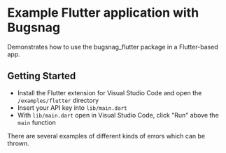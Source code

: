 # Example Flutter application with Bugsnag

Demonstrates how to use the bugsnag_flutter package in a Flutter-based app.

## Getting Started

* Install the Flutter extension for Visual Studio Code and open the `/examples/flutter` directory
* Insert your API key into `lib/main.dart`
* With `lib/main.dart` open in Visual Studio Code, click "Run" above the `main` function  

There are several examples of different kinds of errors which can be thrown.
